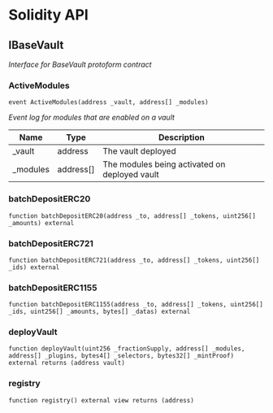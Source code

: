 # Solidity API

## IBaseVault

_Interface for BaseVault protoform contract_

### ActiveModules

```solidity
event ActiveModules(address _vault, address[] _modules)
```

_Event log for modules that are enabled on a vault_

| Name | Type | Description |
| ---- | ---- | ----------- |
| _vault | address | The vault deployed |
| _modules | address[] | The modules being activated on deployed vault |

### batchDepositERC20

```solidity
function batchDepositERC20(address _to, address[] _tokens, uint256[] _amounts) external
```

### batchDepositERC721

```solidity
function batchDepositERC721(address _to, address[] _tokens, uint256[] _ids) external
```

### batchDepositERC1155

```solidity
function batchDepositERC1155(address _to, address[] _tokens, uint256[] _ids, uint256[] _amounts, bytes[] _datas) external
```

### deployVault

```solidity
function deployVault(uint256 _fractionSupply, address[] _modules, address[] _plugins, bytes4[] _selectors, bytes32[] _mintProof) external returns (address vault)
```

### registry

```solidity
function registry() external view returns (address)
```

